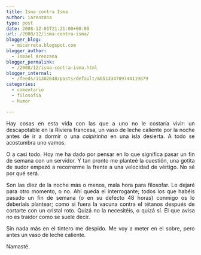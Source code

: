 ```yaml
---
title: Isma contra Isma
author: iarenzana
type: post
date: 2008-12-01T21:21:00+00:00
url: /2008/12/isma-contra-isma/
blogger_blog:
  - micarreta.blogspot.com
blogger_author:
  - Ismael Arenzana
blogger_permalink:
  - /2008/12/isma-contra-isma.html
blogger_internal:
  - /feeds/11302648/posts/default/6651334709744119879
categories:
  - comentario
  - filosofía
  - humor

---
```

<p style="text-align: justify;">
  Hay cosas en esta vida con las que a uno no le costaría vivir: un descapotable en la Riviera francesa, un vaso de leche caliente por la noche antes de ir a dormir o una <em>caipirinha</em> en una isla desierta. A todo se acostumbra uno vamos.
</p>

<p style="text-align: justify;">
  O a casi todo. Hoy me ha dado por pensar en lo que significa pasar un fin de semana con un servidor. Y tan pronto me planteé la cuestión, una gotita de sudor empezó a recorrerme la frente a una velocidad de vértigo. No sé por qué será.
</p>

<p style="text-align: justify;">
  Son las diez de la noche más o menos, mala hora para filosofar. Lo dejaré para otro momento, o no. Ahí queda el interrogante; todos los que habéis pasado un fin de semana (o en su defecto 48 horas) conmigo os lo deberíais plantear; como si fuera la vacuna contra el tétanos después de cortarte con un cristal roto. Quizá no la necesitéis, o quizá sí. El que avisa no es traidor como se suele decir.
</p>

<p style="text-align: justify;">
  Sin nada más en el tintero me despido. Me voy a meter en el sobre, pero antes un vaso de leche caliente.
</p>

<p style="text-align: justify;">
  Namasté.
</p>